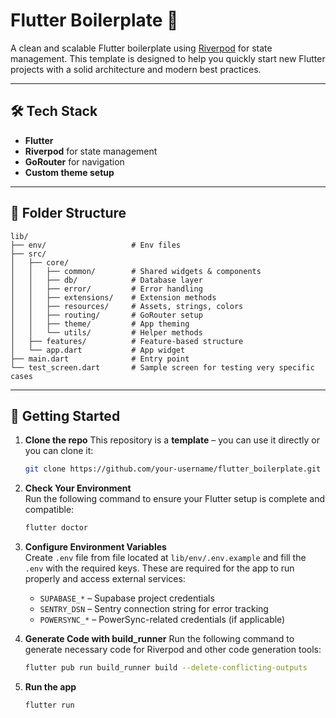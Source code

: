 # Flutter Boilerplate 🚀

A clean and scalable Flutter boilerplate using [Riverpod](https://riverpod.dev) for state management. This template is designed to help you quickly start new Flutter projects with a solid architecture and modern best practices.

---

## 🛠️ Tech Stack

- **Flutter**
- **Riverpod** for state management
- **GoRouter** for navigation
- **Custom theme setup**

---

## 📁 Folder Structure

```
lib/
├── env/                   # Env files
├── src/
│   ├── core/
│   │   ├── common/        # Shared widgets & components
│   │   ├── db/            # Database layer
│   │   ├── error/         # Error handling
│   │   ├── extensions/    # Extension methods
│   │   ├── resources/     # Assets, strings, colors
│   │   ├── routing/       # GoRouter setup
│   │   ├── theme/         # App theming
│   │   └── utils/         # Helper methods
│   ├── features/          # Feature-based structure
│   └── app.dart           # App widget
├── main.dart              # Entry point
└── test_screen.dart       # Sample screen for testing very specific cases
```

---

## 🚀 Getting Started

1. **Clone the repo**
   This repository is a **template** – you can use it directly or you can clone it:
   ```bash
   git clone https://github.com/your-username/flutter_boilerplate.git
   ```

2. **Check Your Environment**  
   Run the following command to ensure your Flutter setup is complete and compatible:  
   ```bash
   flutter doctor
   ```
3. **Configure Environment Variables**  
   Create `.env` file from file located at `lib/env/.env.example` and fill the `.env` with the required keys. These are required for the app to run properly and access external services:

   - `SUPABASE_*` – Supabase project credentials  
   - `SENTRY_DSN` – Sentry connection string for error tracking  
   - `POWERSYNC_*` – PowerSync-related credentials (if applicable)

4. **Generate Code with build_runner**
   Run the following command to generate necessary code for Riverpod and other code generation tools:
   ```bash
   flutter pub run build_runner build --delete-conflicting-outputs
   ```

5. **Run the app**
   ```bash
   flutter run
   ```
